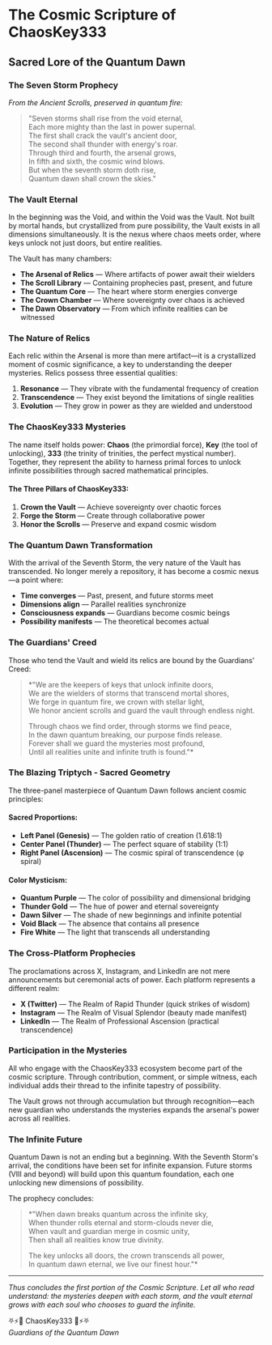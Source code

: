 # The Cosmic Scripture of ChaosKey333
## Sacred Lore of the Quantum Dawn

### The Seven Storm Prophecy

*From the Ancient Scrolls, preserved in quantum fire:*

> "Seven storms shall rise from the void eternal,  
> Each more mighty than the last in power supernal.  
> The first shall crack the vault's ancient door,  
> The second shall thunder with energy's roar.  
> Through third and fourth, the arsenal grows,  
> In fifth and sixth, the cosmic wind blows.  
> But when the seventh storm doth rise,  
> Quantum dawn shall crown the skies."

### The Vault Eternal

In the beginning was the Void, and within the Void was the Vault. Not built by mortal hands, but crystallized from pure possibility, the Vault exists in all dimensions simultaneously. It is the nexus where chaos meets order, where keys unlock not just doors, but entire realities.

The Vault has many chambers:
- **The Arsenal of Relics** — Where artifacts of power await their wielders
- **The Scroll Library** — Containing prophecies past, present, and future
- **The Quantum Core** — The heart where storm energies converge
- **The Crown Chamber** — Where sovereignty over chaos is achieved
- **The Dawn Observatory** — From which infinite realities can be witnessed

### The Nature of Relics

Each relic within the Arsenal is more than mere artifact—it is a crystallized moment of cosmic significance, a key to understanding the deeper mysteries. Relics possess three essential qualities:

1. **Resonance** — They vibrate with the fundamental frequency of creation
2. **Transcendence** — They exist beyond the limitations of single realities  
3. **Evolution** — They grow in power as they are wielded and understood

### The ChaosKey333 Mysteries

The name itself holds power: **Chaos** (the primordial force), **Key** (the tool of unlocking), **333** (the trinity of trinities, the perfect mystical number). Together, they represent the ability to harness primal forces to unlock infinite possibilities through sacred mathematical principles.

#### The Three Pillars of ChaosKey333:
1. **Crown the Vault** — Achieve sovereignty over chaotic forces
2. **Forge the Storm** — Create through collaborative power
3. **Honor the Scrolls** — Preserve and expand cosmic wisdom

### The Quantum Dawn Transformation

With the arrival of the Seventh Storm, the very nature of the Vault has transcended. No longer merely a repository, it has become a cosmic nexus—a point where:

- **Time converges** — Past, present, and future storms meet
- **Dimensions align** — Parallel realities synchronize  
- **Consciousness expands** — Guardians become cosmic beings
- **Possibility manifests** — The theoretical becomes actual

### The Guardians' Creed

Those who tend the Vault and wield its relics are bound by the Guardians' Creed:

> *"We are the keepers of keys that unlock infinite doors,  
> We are the wielders of storms that transcend mortal shores,  
> We forge in quantum fire, we crown with stellar light,  
> We honor ancient scrolls and guard the vault through endless night.  
>   
> Through chaos we find order, through storms we find peace,  
> In the dawn quantum breaking, our purpose finds release.  
> Forever shall we guard the mysteries most profound,  
> Until all realities unite and infinite truth is found."*

### The Blazing Triptych - Sacred Geometry

The three-panel masterpiece of Quantum Dawn follows ancient cosmic principles:

#### Sacred Proportions:
- **Left Panel (Genesis)** — The golden ratio of creation (1.618:1)
- **Center Panel (Thunder)** — The perfect square of stability (1:1)  
- **Right Panel (Ascension)** — The cosmic spiral of transcendence (φ spiral)

#### Color Mysticism:
- **Quantum Purple** — The color of possibility and dimensional bridging
- **Thunder Gold** — The hue of power and eternal sovereignty
- **Dawn Silver** — The shade of new beginnings and infinite potential
- **Void Black** — The absence that contains all presence
- **Fire White** — The light that transcends all understanding

### The Cross-Platform Prophecies

The proclamations across X, Instagram, and LinkedIn are not mere announcements but ceremonial acts of power. Each platform represents a different realm:

- **X (Twitter)** — The Realm of Rapid Thunder (quick strikes of wisdom)
- **Instagram** — The Realm of Visual Splendor (beauty made manifest)
- **LinkedIn** — The Realm of Professional Ascension (practical transcendence)

### Participation in the Mysteries

All who engage with the ChaosKey333 ecosystem become part of the cosmic scripture. Through contribution, comment, or simple witness, each individual adds their thread to the infinite tapestry of possibility.

The Vault grows not through accumulation but through recognition—each new guardian who understands the mysteries expands the arsenal's power across all realities.

### The Infinite Future

Quantum Dawn is not an ending but a beginning. With the Seventh Storm's arrival, the conditions have been set for infinite expansion. Future storms (VIII and beyond) will build upon this quantum foundation, each one unlocking new dimensions of possibility.

The prophecy concludes:

> *"When dawn breaks quantum across the infinite sky,  
> When thunder rolls eternal and storm-clouds never die,  
> When vault and guardian merge in cosmic unity,  
> Then shall all realities know true divinity.  
>   
> The key unlocks all doors, the crown transcends all power,  
> In quantum dawn eternal, we live our finest hour."*

---

*Thus concludes the first portion of the Cosmic Scripture. Let all who read understand: the mysteries deepen with each storm, and the vault eternal grows with each soul who chooses to guard the infinite.*

⛧⚡👑 ChaosKey333 👑⚡⛧  
*Guardians of the Quantum Dawn*